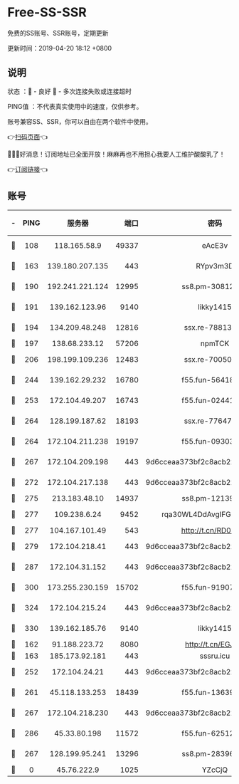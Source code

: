 # Free-SS-SSR

免费的SS账号、SSR账号，定期更新

更新时间：2019-04-20 18:12 +0800

## 说明

状态     ：🙂 - 良好 🙁 - 多次连接失败或连接超时

PING值   ：不代表真实使用中的速度，仅供参考。

账号兼容SS、SSR，你可以自由在两个软件中使用。

👉[扫码页面](https://liesauer.github.io/Free-SS-SSR/)👈

🎉🎉🎉好消息！订阅地址已全面开放！麻麻再也不用担心我要人工维护酸酸乳了！

👉[订阅链接](https://www.liesauer.net/yogurt/subscribe?ACCESS_TOKEN=DAYxR3mMaZAsaqUb)👈

## 账号

|-|PING|服务器|端口|密码|加密方式|区域|
|:----:|:----:|:-----:|-----:|:----:|:----:|:----:|
|🙂|108|118.165.58.9|49337|eAcE3v|chacha20-ietf|TW|
|🙂|163|139.180.207.135|443|RYpv3m3D|aes-256-cfb|JP|
|🙂|190|192.241.221.124|12995|ss8.pm-30812425|aes-256-cfb|US|
|🙂|191|139.162.123.96|9140|likky1415|aes-256-cfb|JP|
|🙂|194|134.209.48.248|12816|ssx.re-78813577|aes-256-cfb|US|
|🙂|197|138.68.233.12|57206|npmTCK|rc4-md5|US|
|🙂|206|198.199.109.236|12483|ssx.re-70050948|aes-256-cfb|US|
|🙂|244|139.162.29.232|16780|f55.fun-56418519|aes-256-cfb|SG|
|🙂|253|172.104.49.207|16743|f55.fun-02441032|aes-256-cfb|SG|
|🙂|264|128.199.187.62|18193|ssx.re-77647614|aes-256-cfb|SG|
|🙂|264|172.104.211.238|19197|f55.fun-09303839|aes-256-cfb|US|
|🙂|267|172.104.209.198|443|9d6cceaa373bf2c8acb22e60b6a58be6|aes-256-cfb|US|
|🙂|272|172.104.217.138|443|9d6cceaa373bf2c8acb22e60b6a58be6|aes-256-cfb|US|
|🙂|275|213.183.48.10|14937|ss8.pm-12139832|rc4-md5|RU|
|🙂|277|109.238.6.24|9452|rqa30WL4DdAvgIFG6Fs3znzTa|aes-256-cfb|FR|
|🙂|277|104.167.101.49|543|http://t.cn/RD0D7sx|rc4-md5|CA|
|🙂|279|172.104.218.41|443|9d6cceaa373bf2c8acb22e60b6a58be6|aes-256-cfb|US|
|🙂|287|172.104.31.152|443|9d6cceaa373bf2c8acb22e60b6a58be6|aes-256-cfb|US|
|🙂|300|173.255.230.159|15702|f55.fun-91907553|aes-256-cfb|US|
|🙂|324|172.104.215.24|443|9d6cceaa373bf2c8acb22e60b6a58be6|aes-256-cfb|US|
|🙂|330|139.162.185.76|9140|likky1415|aes-256-cfb|DE|
|🙂|162|91.188.223.72|8080|http://t.cn/EGJIyrl|rc4-md5|RU|
|🙂|163|185.173.92.181|443|sssru.icu|rc4-md5|RU|
|🙂|252|172.104.24.21|443|9d6cceaa373bf2c8acb22e60b6a58be6|aes-256-cfb|US|
|🙂|261|45.118.133.253|18439|f55.fun-13639726|aes-256-cfb|SG|
|🙂|267|172.104.218.230|443|9d6cceaa373bf2c8acb22e60b6a58be6|aes-256-cfb|US|
|🙂|286|45.33.80.198|11572|f55.fun-62512711|aes-256-cfb|US|
|🙁|267|128.199.95.241|13296|ss8.pm-28396550|aes-256-cfb|SG|
|🙁|0|45.76.222.9|1025|YZcCjQ|rc4-md5|JP|
